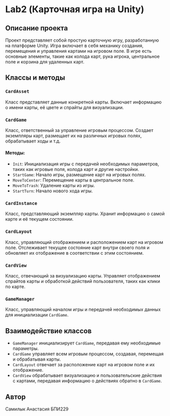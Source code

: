 # Lab2 (Карточная игра на Unity)

## Описание проекта

Проект представляет собой простую карточную игру, разработанную на платформе Unity. Игра включает в себя механику создания, перемещения и управления картами на игровом поле. В игре есть основные элементы, такие как колода карт, рука игрока, центральное поле и корзина для удаленных карт.

## Классы и методы

### `CardAsset`

Класс представляет данные конкретной карты. Включает информацию о имени карты, её цвете и спрайты для визуализации.

### `CardGame`

Класс, ответственный за управление игровым процессом. Создает экземпляры карт, размещает их на различных игровых полях, обрабатывает ходы и т.д.

#### Методы:

- `Init`: Инициализация игры с передачей необходимых параметров, таких как игровые поля, колода карт и другие настройки.
- `StartGame`: Начало игры, размещение карт на игровых полях.
- `MoveToCenter`: Перемещение карты в центральное поле.
- `MoveToTrash`: Удаление карты из игры.
- `StartTurn`: Начало нового хода игры.

### `CardInstance`

Класс, представляющий экземпляр карты. Хранит информацию о самой карте и её текущем состоянии.

### `CardLayout`

Класс, управляющий отображением и расположением карт на игровом поле. Отслеживает текущее состояние карт внутри своего поля и обновляет их отображение в соответствии с этим состоянием.

### `CardView`

Класс, отвечающий за визуализацию карты. Управляет отображением спрайтов карты и обработкой действий пользователя, таких как клики по карте.

### `GameManager`

Класс, управляющий началом игры и передачей необходимых данных для инициализации `CardGame`.

## Взаимодействие классов

- `GameManager` инициализирует `CardGame`, передавая ему необходимые параметры.
- `CardGame` управляет всем игровым процессом, создавая, перемещая и обрабатывая карты.
- `CardLayout` отвечает за расположение карт на игровом поле и их отображение.
- `CardView` обрабатывает визуализацию и пользовательские действия с картами, передавая информацию о действиях обратно в `CardGame`.

## Автор

Самилык Анастасия БПИ229

